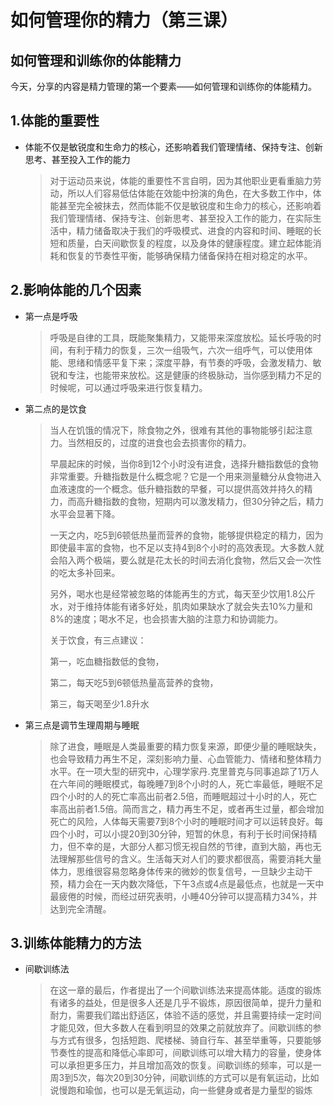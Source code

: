 # 如何管理你的精力（第三课）

## 如何管理和训练你的体能精力
今天，分享的内容是精力管理的第一个要素——如何管理和训练你的体能精力。

## 1.体能的重要性

- 体能不仅是敏锐度和生命力的核心，还影响着我们管理情绪、保持专注、创新思考、甚至投入工作的能力

  > 对于运动员来说，体能的重要性不言自明，因为其他职业更看重脑力劳动，所以人们容易低估体能在效能中扮演的角色，在大多数工作中，体能甚至完全被抹去，然而体能不仅是敏锐度和生命力的核心，还影响着我们管理情绪、保持专注、创新思考、甚至投入工作的能力，在实际生活中，精力储备取决于我们的呼吸模式、进食的内容和时间、睡眠的长短和质量，白天间歇恢复的程度，以及身体的健康程度。建立起体能消耗和恢复的节奏性平衡，能够确保精力储备保持在相对稳定的水平。

## 2.影响体能的几个因素

- 第一点是呼吸

  > 呼吸是自律的工具，既能聚集精力，又能带来深度放松。延长呼吸的时间，有利于精力的恢复，三次一组吸气，六次一组呼气，可以使用体能、思绪和情感平复下来；深度平静，有节奏的呼吸，会激发精力、敏锐和专注，也能带来放松。这是健康的终极脉动，当你感到精力不足的时候呢，可以通过呼吸来进行恢复精力。

  

- 第二点的是饮食

  >当人在饥饿的情况下，除食物之外，很难有其他的事物能够引起注意力。当然相反的，过度的进食也会去损害你的精力。
  >
  >早晨起床的时候，当你8到12个小时没有进食，选择升糖指数低的食物非常重要。升糖指数是什么概念呢？它是一个用来测量糖分从食物进入血液速度的一个概念。低升糖指数的早餐，可以提供高效并持久的精力，而高升糖指数的食物，短期内可以激发精力，但30分钟之后，精力水平会显著下降。
  >
  >一天之内，吃5到6顿低热量而营养的食物，能够提供稳定的精力，因为即使最丰富的食物，也不足以支持4到8个小时的高效表现。大多数人就会陷入两个极端，要么就是花太长的时间去消化食物，然后又会一次性的吃太多补回来。
  >
  >另外，喝水也是经常被忽略的体能再生的方式，每天至少饮用1.8公斤水，对于维持体能有诸多好处，肌肉如果缺水了就会失去10%力量和8%的速度；喝水不足，也会损害大脑的注意力和协调能力。
  >
  >
  >
  >关于饮食，有三点建议：
  >
  >第一，吃血糖指数低的食物，
  >
  >第二，每天吃5到6顿低热量高营养的食物，
  >
  >第三，每天喝至少1.8升水

  

- 第三点是调节生理周期与睡眠

  >除了进食，睡眠是人类最重要的精力恢复来源，即便少量的睡眠缺失，也会导致精力再生不足，深刻影响力量、心血管能力、情绪和整体精力水平。在一项大型的研究中，心理学家丹.克里普克与同事追踪了1万人在六年间的睡眠模式，每晚睡7到8个小时的人，死亡率最低，睡眠不足四个小时的人的死亡率高出前者2.5倍，而睡眠超过十小时的人，死亡率高出前者1.5倍。简而言之，精力再生不足，或者再生过量，都会增加死亡的风险，人体每天需要7到8个小时的睡眠时间才可以运转良好。每四个小时，可以小提20到30分钟，短暂的休息，有利于长时间保持精力，但不幸的是，大部分人都习惯无视自然的节律，直到大脑，再也无法理解那些信号的含义。生活每天对人们的要求都很高，需要消耗大量体力，思维很容易忽略身体传来的微妙的恢复信号，一旦缺少主动干预，精力会在一天内数次降低，下午3点或4点是最低点，也就是一天中最疲倦的时候，而经过研究表明，小睡40分钟可以提高精力34%，并达到完全清醒。

  

## 3.训练体能精力的方法

- 间歇训练法

  > 在这一章的最后，作者提出了一个间歇训练法来提高体能。适度的锻炼有诸多的益处，但是很多人还是几乎不锻炼，原因很简单，提升力量和耐力，需要我们踏出舒适区，体验不适的感觉，并且需要持续一定时间才能见效，但大多数人在看到明显的效果之前就放弃了。间歇训练的参与方式有很多，包括短跑、爬楼梯、骑自行车、甚至举重等，只要能够节奏性的提高和降低心率即可，间歇训练可以增大精力的容量，使身体可以承担更多压力，并且增加高效的恢复。间歇训练的频率，可以是一周3到5次，每次20到30分钟，间歇训练的方式可以是有氧运动，比如说慢跑和瑜伽，也可以是无氧运动，向一些健身或者是力量型的锻炼